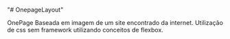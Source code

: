 "# OnepageLayout" 

OnePage Baseada em imagem de um site encontrado da internet. 
Utilização de css sem framework utilizando conceitos de flexbox.
